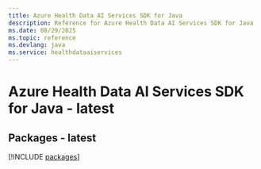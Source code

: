 ```yaml
---
title: Azure Health Data AI Services SDK for Java
description: Reference for Azure Health Data AI Services SDK for Java
ms.date: 08/29/2025
ms.topic: reference
ms.devlang: java
ms.service: healthdataaiservices
---
```

# Azure Health Data AI Services SDK for Java - latest
## Packages - latest
[!INCLUDE [packages](health-data-ai-services-index.md)]